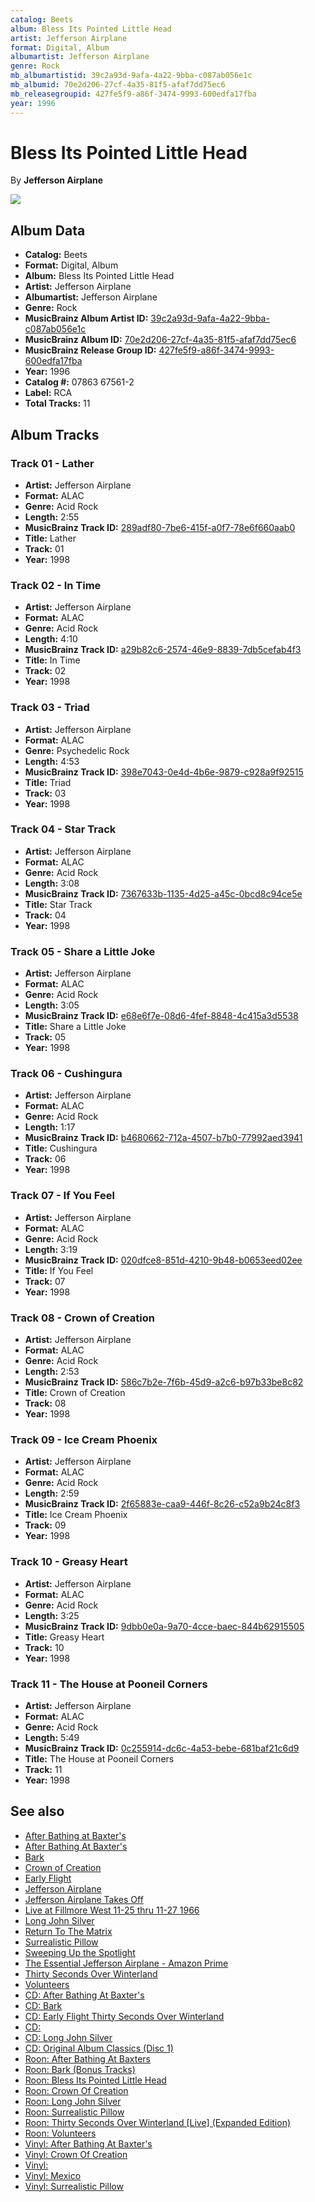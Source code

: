 ```yaml
---
catalog: Beets
album: Bless Its Pointed Little Head
artist: Jefferson Airplane
format: Digital, Album
albumartist: Jefferson Airplane
genre: Rock
mb_albumartistid: 39c2a93d-9afa-4a22-9bba-c087ab056e1c
mb_albumid: 70e2d206-27cf-4a35-81f5-afaf7dd75ec6
mb_releasegroupid: 427fe5f9-a86f-3474-9993-600edfa17fba
year: 1996
---
```


# Bless Its Pointed Little Head

By **Jefferson Airplane**

![](../../assets/beetscovers/Jefferson_Airplane-Bless_Its_Pointed_Little_Head.jpg)

## Album Data

- **Catalog:** Beets
- **Format:** Digital, Album
- **Album:** Bless Its Pointed Little Head
- **Artist:** Jefferson Airplane
- **Albumartist:** Jefferson Airplane
- **Genre:** Rock
- **MusicBrainz Album Artist ID:** [39c2a93d-9afa-4a22-9bba-c087ab056e1c](https://musicbrainz.org/artist/39c2a93d-9afa-4a22-9bba-c087ab056e1c)
- **MusicBrainz Album ID:** [70e2d206-27cf-4a35-81f5-afaf7dd75ec6](https://musicbrainz.org/release/70e2d206-27cf-4a35-81f5-afaf7dd75ec6)
- **MusicBrainz Release Group ID:** [427fe5f9-a86f-3474-9993-600edfa17fba](https://musicbrainz.org/release-group/427fe5f9-a86f-3474-9993-600edfa17fba)
- **Year:** 1996
- **Catalog #:** 07863 67561-2
- **Label:** RCA
- **Total Tracks:** 11

## Album Tracks

### Track 01 - Lather

- **Artist:** Jefferson Airplane
- **Format:** ALAC
- **Genre:** Acid Rock
- **Length:** 2:55
- **MusicBrainz Track ID:** [289adf80-7be6-415f-a0f7-78e6f660aab0](https://musicbrainz.org/recording/289adf80-7be6-415f-a0f7-78e6f660aab0)
- **Title:** Lather
- **Track:** 01
- **Year:** 1998

### Track 02 - In Time

- **Artist:** Jefferson Airplane
- **Format:** ALAC
- **Genre:** Acid Rock
- **Length:** 4:10
- **MusicBrainz Track ID:** [a29b82c6-2574-46e9-8839-7db5cefab4f3](https://musicbrainz.org/recording/a29b82c6-2574-46e9-8839-7db5cefab4f3)
- **Title:** In Time
- **Track:** 02
- **Year:** 1998

### Track 03 - Triad

- **Artist:** Jefferson Airplane
- **Format:** ALAC
- **Genre:** Psychedelic Rock
- **Length:** 4:53
- **MusicBrainz Track ID:** [398e7043-0e4d-4b6e-9879-c928a9f92515](https://musicbrainz.org/recording/398e7043-0e4d-4b6e-9879-c928a9f92515)
- **Title:** Triad
- **Track:** 03
- **Year:** 1998

### Track 04 - Star Track

- **Artist:** Jefferson Airplane
- **Format:** ALAC
- **Genre:** Acid Rock
- **Length:** 3:08
- **MusicBrainz Track ID:** [7367633b-1135-4d25-a45c-0bcd8c94ce5e](https://musicbrainz.org/recording/7367633b-1135-4d25-a45c-0bcd8c94ce5e)
- **Title:** Star Track
- **Track:** 04
- **Year:** 1998

### Track 05 - Share a Little Joke

- **Artist:** Jefferson Airplane
- **Format:** ALAC
- **Genre:** Acid Rock
- **Length:** 3:05
- **MusicBrainz Track ID:** [e68e6f7e-08d6-4fef-8848-4c415a3d5538](https://musicbrainz.org/recording/e68e6f7e-08d6-4fef-8848-4c415a3d5538)
- **Title:** Share a Little Joke
- **Track:** 05
- **Year:** 1998

### Track 06 - Cushingura

- **Artist:** Jefferson Airplane
- **Format:** ALAC
- **Genre:** Acid Rock
- **Length:** 1:17
- **MusicBrainz Track ID:** [b4680662-712a-4507-b7b0-77992aed3941](https://musicbrainz.org/recording/b4680662-712a-4507-b7b0-77992aed3941)
- **Title:** Cushingura
- **Track:** 06
- **Year:** 1998

### Track 07 - If You Feel

- **Artist:** Jefferson Airplane
- **Format:** ALAC
- **Genre:** Acid Rock
- **Length:** 3:19
- **MusicBrainz Track ID:** [020dfce8-851d-4210-9b48-b0653eed02ee](https://musicbrainz.org/recording/020dfce8-851d-4210-9b48-b0653eed02ee)
- **Title:** If You Feel
- **Track:** 07
- **Year:** 1998

### Track 08 - Crown of Creation

- **Artist:** Jefferson Airplane
- **Format:** ALAC
- **Genre:** Acid Rock
- **Length:** 2:53
- **MusicBrainz Track ID:** [586c7b2e-7f6b-45d9-a2c6-b97b33be8c82](https://musicbrainz.org/recording/586c7b2e-7f6b-45d9-a2c6-b97b33be8c82)
- **Title:** Crown of Creation
- **Track:** 08
- **Year:** 1998

### Track 09 - Ice Cream Phoenix

- **Artist:** Jefferson Airplane
- **Format:** ALAC
- **Genre:** Acid Rock
- **Length:** 2:59
- **MusicBrainz Track ID:** [2f65883e-caa9-446f-8c26-c52a9b24c8f3](https://musicbrainz.org/recording/2f65883e-caa9-446f-8c26-c52a9b24c8f3)
- **Title:** Ice Cream Phoenix
- **Track:** 09
- **Year:** 1998

### Track 10 - Greasy Heart

- **Artist:** Jefferson Airplane
- **Format:** ALAC
- **Genre:** Acid Rock
- **Length:** 3:25
- **MusicBrainz Track ID:** [9dbb0e0a-9a70-4cce-baec-844b62915505](https://musicbrainz.org/recording/9dbb0e0a-9a70-4cce-baec-844b62915505)
- **Title:** Greasy Heart
- **Track:** 10
- **Year:** 1998

### Track 11 - The House at Pooneil Corners

- **Artist:** Jefferson Airplane
- **Format:** ALAC
- **Genre:** Acid Rock
- **Length:** 5:49
- **MusicBrainz Track ID:** [0c255914-dc6c-4a53-bebe-681baf21c6d9](https://musicbrainz.org/recording/0c255914-dc6c-4a53-bebe-681baf21c6d9)
- **Title:** The House at Pooneil Corners
- **Track:** 11
- **Year:** 1998


## See also

- [After Bathing at Baxter's](After_Bathing_at_Baxters.md)
- [After Bathing At Baxter's](After_Bathing_At_Baxters.md)
- [Bark](Bark.md)
- [Crown of Creation](Crown_of_Creation.md)
- [Early Flight](Early_Flight.md)
- [Jefferson Airplane](Jefferson_Airplane.md)
- [Jefferson Airplane Takes Off](Jefferson_Airplane_Takes_Off.md)
- [Live at Fillmore West 11-25 thru 11-27 1966](Live_at_Fillmore_West_11-25_thru_11-27_1966.md)
- [Long John Silver](Long_John_Silver.md)
- [Return To The Matrix](Return_To_The_Matrix.md)
- [Surrealistic Pillow](Surrealistic_Pillow.md)
- [Sweeping Up the Spotlight](Sweeping_Up_the_Spotlight.md)
- [The Essential Jefferson Airplane - Amazon Prime](The_Essential_Jefferson_Airplane_-_Amazon_Prime.md)
- [Thirty Seconds Over Winterland](Thirty_Seconds_Over_Winterland.md)
- [Volunteers](Volunteers.md)
- [CD: After Bathing At Baxter's](../../CD/Jefferson_Airplane/After_Bathing_At_Baxters.md)
- [CD: Bark](../../CD/Jefferson_Airplane/Bark.md)
- [CD: Early Flight Thirty Seconds Over Winterland](../../CD/Jefferson_Airplane/Early_Flight_Thirty_Seconds_Over_Winterland.md)
- [CD: ](../../CD/Jefferson_Airplane/Jefferson_Airplane.md)
- [CD: Long John Silver](../../CD/Jefferson_Airplane/Long_John_Silver.md)
- [CD: Original Album Classics (Disc 1)](../../CD/Jefferson_Airplane/Original_Album_Classics_Disc_1.md)
- [Roon: After Bathing At Baxters](../../Roon/Jefferson_Airplane/After_Bathing_At_Baxters.md)
- [Roon: Bark (Bonus Tracks)](../../Roon/Jefferson_Airplane/Bark_Bonus_Tracks.md)
- [Roon: Bless Its Pointed Little Head](../../Roon/Jefferson_Airplane/Bless_Its_Pointed_Little_Head.md)
- [Roon: Crown Of Creation](../../Roon/Jefferson_Airplane/Crown_Of_Creation.md)
- [Roon: Long John Silver](../../Roon/Jefferson_Airplane/Long_John_Silver.md)
- [Roon: Surrealistic Pillow](../../Roon/Jefferson_Airplane/Surrealistic_Pillow.md)
- [Roon: Thirty Seconds Over Winterland [Live] (Expanded Edition)](../../Roon/Jefferson_Airplane/Thirty_Seconds_Over_Winterland_[Live]_Expanded_Edition.md)
- [Roon: Volunteers](../../Roon/Jefferson_Airplane/Volunteers.md)
- [Vinyl: After Bathing At Baxter's](../../Vinyl/Jefferson_Airplane/After_Bathing_At_Baxters.md)
- [Vinyl: Crown Of Creation](../../Vinyl/Jefferson_Airplane/Crown_Of_Creation.md)
- [Vinyl: ](../../Vinyl/Jefferson_Airplane/Jefferson_Airplane.md)
- [Vinyl: Mexico](../../Vinyl/Jefferson_Airplane/Mexico.md)
- [Vinyl: Surrealistic Pillow](../../Vinyl/Jefferson_Airplane/Surrealistic_Pillow.md)
